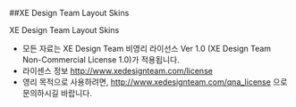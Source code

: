 ##XE Design Team Layout Skins

XE Design Team Layout Skins

* 모든 자료는 XE Design Team 비영리 라이선스 Ver 1.0 (XE Design Team Non-Commercial License 1.0)가 적용됩니다. 
* 라이센스 정보 http://www.xedesignteam.com/license 
* 영리 목적으로 사용하려면, http://www.xedesignteam.com/qna_license 으로 문의하시길 바랍니다.
